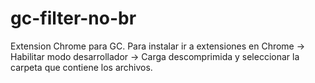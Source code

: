 # gc-filter-no-br
Extension Chrome para GC.
Para instalar ir a extensiones en Chrome -> Habilitar modo desarrollador -> Carga descomprimida y seleccionar la carpeta que contiene los archivos.
